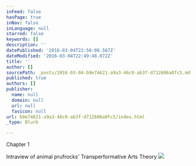 ```yaml
---
inFeed: false
hasPage: true
inNav: false
inLanguage: null
starred: false
keywords: []
description: ''
datePublished: '2016-03-04T22:50:08.567Z'
dateModified: '2016-03-04T22:49:48.072Z'
title: ''
author: []
sourcePath: _posts/2016-03-04-b9e74621-a9a3-46c0-ab3f-d712606a0fc5.md
published: true
authors: []
publisher:
  name: null
  domain: null
  url: null
  favicon: null
url: b9e74621-a9a3-46c0-ab3f-d712606a0fc5/index.html
_type: Blurb

---
```

Chapter 1 

Intraview of animal prufrocks' Transperformative Arts Theory ![](https://the-grid-user-content.s3-us-west-2.amazonaws.com/5c30b113-54fb-4b9d-815b-fc096dea5625.png)